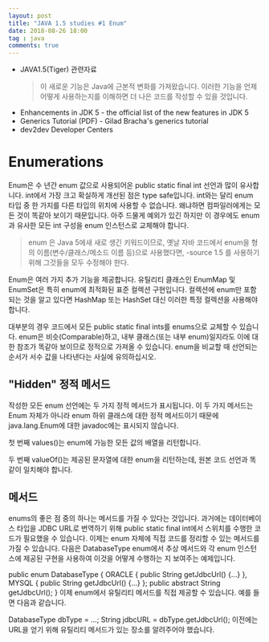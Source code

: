 ```yaml
---
layout: post
title: "JAVA 1.5 studies #1 Enum"
date: 2018-08-26 18:00
tag : java
comments: true
---
```


* JAVA1.5(Tiger) 관련자료

  > 이 새로운 기능은 Java에 근본적 변화를 가져왔습니다. 이러한 기능을 언제 어떻게 사용하는지를 이해하면 더 나은 코드를 작성할 수 있을 것입니다.

- Enhancements in JDK 5 - the official list of the new features in JDK 5
- Generics Tutorial (PDF) - Gilad Bracha's generics tutorial
- dev2dev Developer Centers

# Enumerations

Enum은 수 년간 enum 값으로 사용되어온 public static final int 선언과 많이 유사합니다. int에서 가장 크고 확실하게 개선된 점은 type safe입니다. int와는 달리 enum 타입 중 한 가지를 다른 타입의 위치에 사용할 수 없습니다. 왜냐하면 컴파일러에게는 모든 것이 똑같아 보이기 때문입니다. 아주 드물게 예외가 있긴 하지만 이 경우에도 enum과 유사한 모든 int 구성을 enum 인스턴스로 교체해야 합니다.

> enum 은 Java 5에새 새로 생긴 키워드이므로, 옛날 자바 코드에서 enum을 형의 이름(변수/클래스/메소드 이름 등)으로 사용했다면, -source 1.5 를 사용하기 위해 그것들을 모두 수정해야 한다.

Enum은 여러 가지 추가 기능을 제공합니다. 유틸리티 클래스인 EnumMap 및 EnumSet은 특히 enum에 최적화된 표준 컬렉션 구현입니다. 컬렉션에 enum만 포함되는 것을 알고 있다면 HashMap 또는 HashSet 대신 이러한 특정 컬렉션을 사용해야 합니다.

대부분의 경우 코드에서 모든 public static final ints를 enums으로 교체할 수 있습니다. enum은 비슷(Comparable)하고, 내부 클래스(또는 내부 enum)일지라도 이에 대한 참조가 똑같아 보이므로 정적으로 가져올 수 있습니다. enum을 비교할 때 선언되는 순서가 서수 값을 나타낸다는 사실에 유의하십시오.

## "Hidden" 정적 메서드

작성한 모든 enum 선언에는 두 가지 정적 메서드가 표시됩니다. 이 두 가지 메서드는 Enum 자체가 아니라 enum 하위 클래스에 대한 정적 메서드이기 때문에 java.lang.Enum에 대한 javadoc에는 표시되지 않습니다.

첫 번째 values()는 enum에 가능한 모든 값의 배열을 리턴합니다.

두 번째 valueOf()는 제공된 문자열에 대한 enum을 리턴하는데, 원본 코드 선언과 똑같이 일치해야 합니다.

## 메서드
enums의 좋은 점 중의 하나는 메서드를 가질 수 있다는 것입니다. 과거에는 데이터베이스 타입을 JDBC URL로 번역하기 위해 public static final int에서 스위치를 수행한 코드가 필요했을 수 있습니다. 이제는 enum 자체에 직접 코드를 정리할 수 있는 메서드를 가질 수 있습니다. 다음은 DatabaseType enum에서 추상 메서드와 각 enum 인스턴스에 제공된 구현을 사용하여 이것을 어떻게 수행하는 지 보여주는 예제입니다.

public enum DatabaseType {
    ORACLE {
        public String getJdbcUrl() {...}
    },
    MYSQL {
        public String getJdbcUrl() {...}
    };
    public abstract String getJdbcUrl();
}
이제 enum에서 유틸리티 메서드를 직접 제공할 수 있습니다. 예를 들면 다음과 같습니다.

DatabaseType dbType = ...;
String jdbcURL = dbType.getJdbcUrl();
이전에는 URL을 얻기 위해 유틸리티 메서드가 있는 장소를 알려주어야 했습니다.
